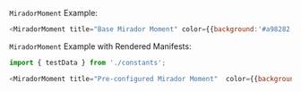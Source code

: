 `MiradorMoment` Example:

```js
<MiradorMoment title="Base Mirador Moment" color={{background:'#a98282', text:'#fbfbfb'}} />
```

`MiradorMoment` Example with Rendered Manifests:
```js
import { testData } from './constants';

<MiradorMoment title="Pre-configured Mirador Moment"  color={{background:'#1967d2', text:'#fbfbfb'}} config={testData} />
```
